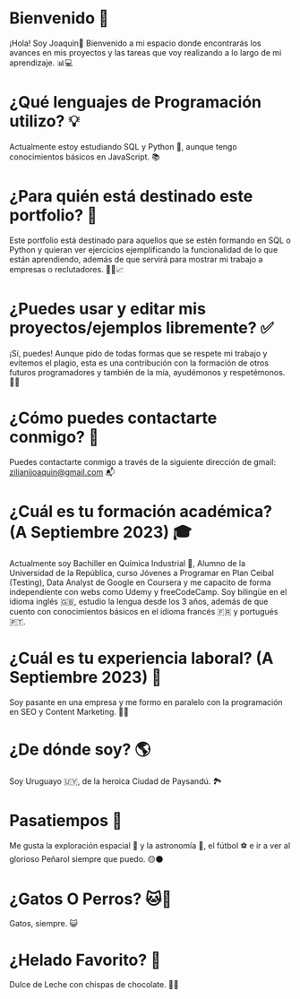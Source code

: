 # Bienvenido 🚀

¡Hola! Soy Joaquin👋
Bienvenido a mi espacio donde encontrarás los avances en mis proyectos y las tareas que voy realizando a lo largo de mi aprendizaje. 📊💻

# ¿Qué lenguajes de Programación utilizo? 💡

Actualmente estoy estudiando SQL y Python 🐍, aunque tengo conocimientos básicos en JavaScript. 📚

# ¿Para quién está destinado este portfolio? 🎯

Este portfolio está destinado para aquellos que se estén formando en SQL o Python y quieran ver ejercicios ejemplificando la funcionalidad de lo que están aprendiendo, además de que servirá para mostrar mi trabajo a empresas o reclutadores. 👨‍💼📈

# ¿Puedes usar y editar mis proyectos/ejemplos libremente? ✅

¡Sí, puedes! Aunque pido de todas formas que se respete mi trabajo y evitemos el plagio, esta es una contribución con la formación de otros futuros programadores y también de la mía, ayudémonos y respetémonos. 🙏📝

# ¿Cómo puedes contactarte conmigo? 📧

Puedes contactarte conmigo a través de la siguiente dirección de gmail: zilianijoaquin@gmail.com 📬

# ¿Cuál es tu formación académica? (A Septiembre 2023) 🎓

Actualmente soy Bachiller en Química Industrial 🧪, Alumno de la Universidad de la República, curso Jóvenes a Programar en Plan Ceibal (Testing), Data Analyst de Google en Coursera y me capacito de forma independiente con webs como Udemy y freeCodeCamp. Soy bilingüe en el idioma inglés 🇬🇧, estudio la lengua desde los 3 años, además de que cuento con conocimientos básicos en el idioma francés 🇫🇷 y portugués 🇵🇹. 

# ¿Cuál es tu experiencia laboral? (A Septiembre 2023) 💼

Soy pasante en una empresa y me formo en paralelo con la programación en SEO y Content Marketing. 👨‍💻

# ¿De dónde soy? 🌎

Soy Uruguayo 🇺🇾, de la heroica Ciudad de Paysandú. 🏞️

# Pasatiempos 🌌

Me gusta la exploración espacial 🚀 y la astronomía 🔭, el fútbol ⚽ e ir a ver al glorioso Peñarol siempre que puedo. 🟡⚫

# ¿Gatos O Perros? 🐱🐶

Gatos, siempre. 😺

# ¿Helado Favorito? 🍨

Dulce de Leche con chispas de chocolate. 🍫🍦

